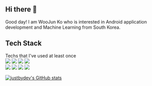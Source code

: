 ## Hi there 👋

Good day! I am WooJun Ko who is interested in Android application development and Machine Learning from South Korea.

## Tech Stack
Techs that I've used at least once<br>
<img src="https://img.shields.io/badge/Android Studio-2EFE2E?style=flat-square&logo=Android&logoColor=white"/></a>
<img src="https://img.shields.io/badge/C-E2A9F3?style=flat-square&logo=C&logoColor=black"/></a>
<img src="https://img.shields.io/badge/Python-3766AB?style=flat-square&logo=Python&logoColor=white"/></a>
<img src="https://img.shields.io/badge/Java-2E2EFE?style=flat-square&logo=Java&logoColor=white"/></a><br>
<img src="https://img.shields.io/badge/Django-F7FE2E?style=flat-square&logo=Django&logoColor=black"/></a>
<img src="https://img.shields.io/badge/HTML-FF0000?style=flat-square&logo=HTML5&logoColor=white"/></a>
<img src="https://img.shields.io/badge/CSS3-0431B4?style=flat-square&logo=CSS3&logoColor=white"/></a>
<img src="https://img.shields.io/badge/JavaScript-FFBF00?style=flat-square&logo=Javascript&logoColor=white"/></a><br>

[![justbydev's GitHub stats](https://github-readme-stats.vercel.app/api?username=justbydev)](https://github.com/justbydev/github-readme-stats)
<!--
**justbydev/justbydev** is a ✨ _special_ ✨ repository because its `README.md` (this file) appears on your GitHub profile.

Here are some ideas to get you started:

- 🔭 I’m currently working on ...
- 🌱 I’m currently learning ...
- 👯 I’m looking to collaborate on ...
- 🤔 I’m looking for help with ...
- 💬 Ask me about ...
- 📫 How to reach me: ...
- 😄 Pronouns: ...
- ⚡ Fun fact: ...
-->
